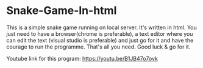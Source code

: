 # Snake-Game-In-html
This is a simple snake game running on local server. It's written in html. 
You just need to have a browser(chrome is preferable), a text editor where you can edit the text (visual studio is preferable)
and just go for it and have the courage to run the programme.
That's all you need.
Good luck & go for it.

Youtube link for this program: https://youtu.be/B1JB47o7ovk
